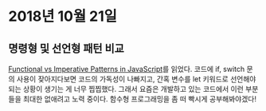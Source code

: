 # 2018년 10월 21일

## 명령형 및 선언형 패턴 비교

[Functional vs Imperative Patterns in JavaScript](https://dev.to/joelnet/functional-vs-imperative-patterns-in-javascript-505h)를 읽었다. 코드에 if, switch 문의 사용이 잦아지다보면 코드의 가독성이 나빠지고, 간혹 변수를 let 키워드로 선언해야되는 상황이 생기는 게 너무 찝찝했다. 그래서 요즘은 개발하고 있는 코드에서 이런 부분들을 최대한 없애려고 노력 중이다. 함수형 프로그래밍을 좀 떠 빡시게 공부해봐야겠다!